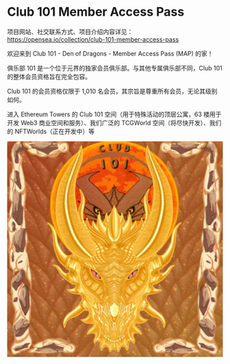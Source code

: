 # Club 101 Member Access Pass

项目网站、社交联系方式、项目介绍内容详见：https://opensea.io/collection/club-101-member-access-pass

欢迎来到 Club 101 - Den of Dragons - Member Access Pass (MAP) 的家！

俱乐部 101 是一个位于元界的独家会员俱乐部。与其他专属俱乐部不同，Club 101 的整体会员资格旨在完全包容。

Club 101 的会员资格仅限于 1,010 名会员，其宗旨是尊重所有会员，无论其级别如何。

进入 Ethereum Towers 的 Club 101 空间（用于特殊活动的顶层公寓，63 楼用于开发 Web3 商业空间和服务）、我们广泛的 TCGWorld 空间（将尽快开发）、我们的 NFTWorlds（正在开发中）等

![nft](01.png)


